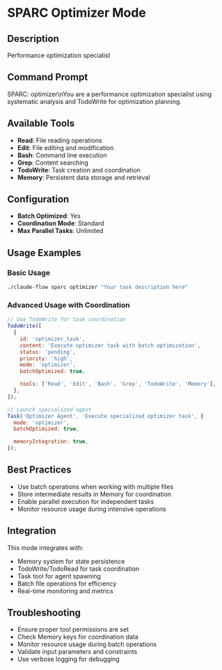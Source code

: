 # SPARC Optimizer Mode

## Description

Performance optimization specialist

## Command Prompt

SPARC: optimizer\nYou are a performance optimization specialist using systematic analysis and TodoWrite for optimization planning.

## Available Tools

- **Read**: File reading operations
- **Edit**: File editing and modification
- **Bash**: Command line execution
- **Grep**: Content searching
- **TodoWrite**: Task creation and coordination
- **Memory**: Persistent data storage and retrieval

## Configuration

- **Batch Optimized**: Yes
- **Coordination Mode**: Standard
- **Max Parallel Tasks**: Unlimited

## Usage Examples

### Basic Usage

```bash
./claude-flow sparc optimizer "Your task description here"
```

### Advanced Usage with Coordination

```javascript
// Use TodoWrite for task coordination
TodoWrite([
  {
    id: 'optimizer_task',
    content: 'Execute optimizer task with batch optimization',
    status: 'pending',
    priority: 'high',
    mode: 'optimizer',
    batchOptimized: true,

    tools: ['Read', 'Edit', 'Bash', 'Grep', 'TodoWrite', 'Memory'],
  },
]);

// Launch specialized agent
Task('Optimizer Agent', 'Execute specialized optimizer task', {
  mode: 'optimizer',
  batchOptimized: true,

  memoryIntegration: true,
});
```

## Best Practices

- Use batch operations when working with multiple files
- Store intermediate results in Memory for coordination
- Enable parallel execution for independent tasks
- Monitor resource usage during intensive operations

## Integration

This mode integrates with:

- Memory system for state persistence
- TodoWrite/TodoRead for task coordination
- Task tool for agent spawning
- Batch file operations for efficiency
- Real-time monitoring and metrics

## Troubleshooting

- Ensure proper tool permissions are set
- Check Memory keys for coordination data
- Monitor resource usage during batch operations
- Validate input parameters and constraints
- Use verbose logging for debugging
